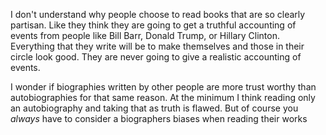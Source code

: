 I don't understand why people choose to read books that are so clearly partisan. Like they think they are going to get a truthful accounting of events from people like Bill Barr, Donald Trump, or Hillary Clinton. Everything that they write will be to make themselves and those in their circle look good. They are never going to give a realistic accounting of events.

I wonder if biographies written by other people are more trust worthy than autobiographies for that same reason. At the minimum I think reading only an autobiography and taking that as truth is flawed. But of course you _always_ have to consider a biographers biases when reading their works